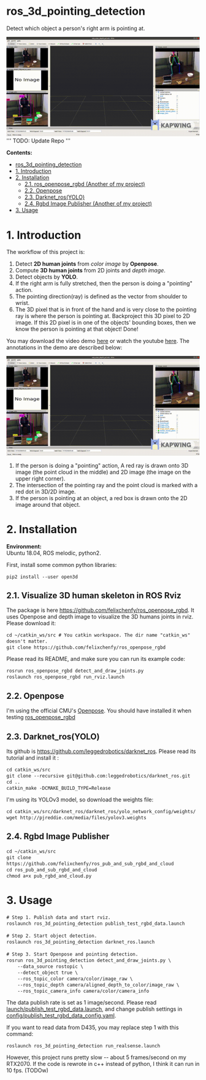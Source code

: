 ros_3d_pointing_detection
==================================
Detect which object a person's right arm is pointing at.
  
![](doc/video_demo/demo.gif)
''' TODO: Update Repo '''

**Contents:**
- [ros_3d_pointing_detection](#ros-3d-pointing-detection)
- [1. Introduction](#1-introduction)
- [2. Installation](#2-installation)
  * [2.1. ros_openpose_rgbd (Another of my project)](#21-ros-openpose-rgbd)
  * [2.2. Openpose](#22-openpose)
  * [2.3. Darknet_ros(YOLO)](#23-darknet-ros-yolo-)
  * [2.4. Rgbd Image Publisher (Another of my project)](#24-rgbd-image-publisher)
- [3. Usage](#3-usage)


# 1. Introduction

The workflow of this project is:
1. Detect **2D human joints** from *color image* by **Openpose**.
2. Compute **3D human joints** from 2D joints and *depth image*. 
6. Detect objects by **YOLO**.
3. If the right arm is fully stretched, then the person is doing a "pointing" action.
4. The pointing direction(ray) is defined as the vector from shoulder to wrist.
5. The 3D pixel that is in front of the hand and is very close to the pointing ray is where the person is pointing at. Backproject this 3D pixel to 2D image. If this 2D pixel is in one of the objects' bounding boxes, then we know the person is pointing at that object! Done!

You may download the video demo [here](https://github.com/felixchenfy/ros_3d_pointing_detection/blob/master/doc/video_demo/demo.mp4) or watch the youtube [here](https://youtu.be/fKQgbHPsr0g). The annotations in the demo are described below:

![](doc/video_demo/demo.gif)

1. If the person is doing a "pointing" action, A red ray is drawn onto 3D image (the point cloud in the middle) and 2D image (the image on the upper right corner).
2. The intersection of the pointing ray and the point cloud is marked with a red dot in 3D/2D image.
3. If the person is pointing at an object, a red box is drawn onto the 2D image around that object.


# 2. Installation

**Environment:**    
Ubuntu 18.04, ROS melodic, python2.

First, install some common python libraries:
```
pip2 install --user open3d
```

## 2.1. Visualize 3D human skeleton in ROS Rviz
The package is here https://github.com/felixchenfy/ros_openpose_rgbd. 
It uses Openpose and depth image to visualize the 3D humans joints in rviz. Please download it:
```
cd ~/catkin_ws/src # You catkin workspace. The dir name "catkin_ws" doesn't matter.
git clone https://github.com/felixchenfy/ros_openpose_rgbd
```

Please read its README, and make sure you can run its example code:
```
rosrun ros_openpose_rgbd detect_and_draw_joints.py
roslaunch ros_openpose_rgbd run_rviz.launch
```

## 2.2. Openpose

I'm using the official CMU's [Openpose](https://github.com/CMU-Perceptual-Computing-Lab/openpose). You should have installed it when testing [ros_openpose_rgbd](https://github.com/felixchenfy/ros_openpose_rgbd)

## 2.3. Darknet_ros(YOLO)

Its github is https://github.com/leggedrobotics/darknet_ros. Please read its tutorial and install it :
```
cd catkin_ws/src
git clone --recursive git@github.com:leggedrobotics/darknet_ros.git
cd ..
catkin_make -DCMAKE_BUILD_TYPE=Release
```

I'm using its YOLOv3 model, so download the weights file:
```
cd catkin_ws/src/darknet_ros/darknet_ros/yolo_network_config/weights/
wget http://pjreddie.com/media/files/yolov3.weights
```

## 2.4. Rgbd Image Publisher

```
cd ~/catkin_ws/src
git clone https://github.com/felixchenfy/ros_pub_and_sub_rgbd_and_cloud
cd ros_pub_and_sub_rgbd_and_cloud
chmod a+x pub_rgbd_and_cloud.py
```

# 3. Usage

```
# Step 1. Publish data and start rviz.
roslaunch ros_3d_pointing_detection publish_test_rgbd_data.launch

# Step 2. Start object detection.
roslaunch ros_3d_pointing_detection darknet_ros.launch 

# Step 3. Start Openpose and pointing detection.
rosrun ros_3d_pointing_detection detect_and_draw_joints.py \
    --data_source rostopic \
    --detect_object true \
    --ros_topic_color camera/color/image_raw \
    --ros_topic_depth camera/aligned_depth_to_color/image_raw \
    --ros_topic_camera_info camera/color/camera_info
```

The data publish rate is set as 1 image/second. Please read [launch/publish_test_rgbd_data.launch](launch/publish_test_rgbd_data.launch), and change publish settings in [config/publish_test_rgbd_data_config.yaml](config/publish_test_rgbd_data_config.yaml).

If you want to read data from D435, you may replace step 1 with this command:
```
roslaunch ros_3d_pointing_detection run_realsense.launch
```
However, this project runs pretty slow -- about 5 frames/second on my RTX2070. If the code is rewrote in c++ instead of python, I think it can run in 10 fps. (TODOw)
